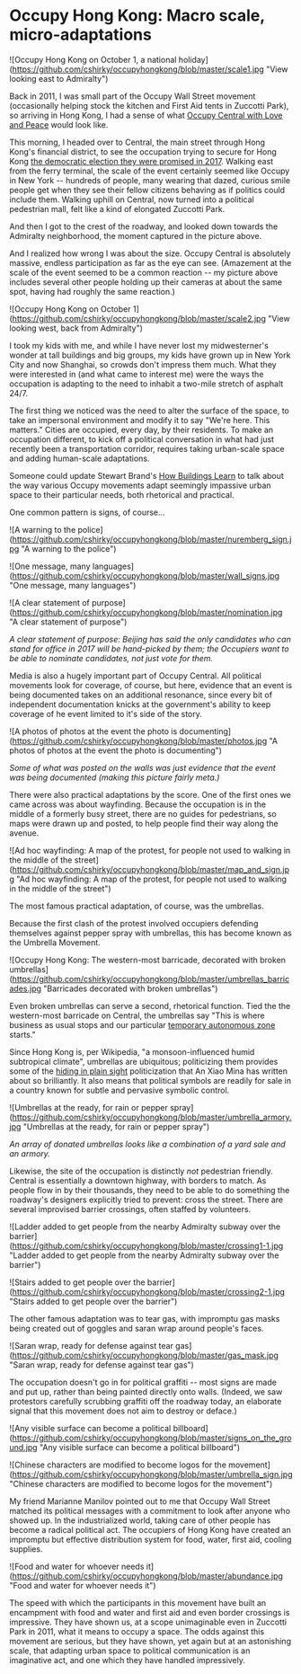 Occupy Hong Kong: Macro scale, micro-adaptations
=========

![Occupy Hong Kong on October 1, a national holiday] (https://github.com/cshirky/occupyhongkong/blob/master/scale1.jpg "View looking east to Admiralty")

Back in 2011, I was small part of the Occupy Wall Street movement (occasionally helping stock the kitchen and First Aid tents in Zuccotti Park), so arriving in Hong Kong, I had a sense of what [Occupy Central with Love and Peace](http://en.wikipedia.org/wiki/Occupy_Central_with_Love_and_Peace) would look like.

This morning, I headed over to Central, the main street through Hong Kong's financial district, to see the occupation trying to secure for Hong Kong [the democratic election they were promised in 2017](http://en.wikipedia.org/wiki/2014_Hong_Kong_electoral_reform). Walking east from the ferry terminal, the scale of the event certainly seemed like Occupy in New York -- hundreds of people, many wearing that dazed, curious smile people get when they see their fellow citizens behaving as if politics could include them. Walking uphill on Central, now turned into a political pedestrian mall, felt like a kind of elongated Zuccotti Park. 

And then I got to the crest of the roadway, and looked down towards the Admiralty neighborhood, the moment captured in the picture above. 

And I realized how wrong I was about the size. Occupy Central is absolutely massive, endless participation as far as the eye can see. (Amazement at the scale of the event seemed to be a common reaction -- my picture above includes several other people holding up their cameras at about the same spot, having had roughly the same reaction.)

![Occupy Hong Kong on October 1] (https://github.com/cshirky/occupyhongkong/blob/master/scale2.jpg "View looking west, back from Admiralty")

I took my kids with me, and while I have never lost my midwesterner's wonder at tall buildings and big groups, my kids have grown up in New York City and now Shanghai, so crowds don't impress them much. What they were interested in  (and what came to interest me) were the ways the occupation is adapting to the need to inhabit a two-mile stretch of asphalt 24/7. 

The first thing we noticed was the need to alter the surface of the space, to take an impersonal environment and modify it to say "We're here. This matters." Cities are occupied, every day, by their residents. To make an occupation different, to kick off a political conversation in what had just recently been a transportation corridor, requires taking urban-scale space and adding human-scale adaptations. 

Someone could update Stewart Brand's [How Buildings Learn](http://en.wikipedia.org/wiki/How_Buildings_Learn) to talk about the way various Occupy movements adapt seemingly impassive urban space to their particular needs, both rhetorical and practical. 

One common pattern is signs, of course...

![A warning to the police] (https://github.com/cshirky/occupyhongkong/blob/master/nuremberg_sign.jpg "A warning to the police")

![One message, many languages] (https://github.com/cshirky/occupyhongkong/blob/master/wall_signs.jpg "One message, many languages")

![A clear statement of purpose] (https://github.com/cshirky/occupyhongkong/blob/master/nomination.jpg "A clear statement of purpose")

_A clear statement of purpose: Beijing has said the only candidates who can stand for office in 2017 will be hand-picked by them; the Occupiers want to be able to nominate candidates, not just vote for them._

Media is also a hugely important part of Occupy Central. All political movements look for coverage, of course, but here, evidence that an event is being documented takes on an additional resonance, since every bit of independent documentation knicks at the government's ability to keep coverage of he event limited to it's side of the story.

![A photos of photos at the event the photo is documenting] (https://github.com/cshirky/occupyhongkong/blob/master/photos.jpg "A photos of photos at the event the photo is documenting")

_Some of what was posted on the walls was just evidence that the event was being documented (making this picture fairly meta.)_

There were also practical adaptations by the score. One of the first ones we came across was about wayfinding. Because the occupation is in the middle of a formerly busy street, there are no guides for pedestrians, so maps were drawn up and posted, to help people find their way along the avenue.

![Ad hoc wayfinding: A map of the protest, for people not used to walking in the middle of the street] (https://github.com/cshirky/occupyhongkong/blob/master/map_and_sign.jpg "Ad hoc wayfinding: A map of the protest, for people not used to walking in the middle of the street")

The most famous practical adaptation, of course, was the umbrellas.

Because the first clash of the protest involved occupiers defending themselves against pepper spray with umbrellas, this has become known as the Umbrella Movement. 

![Occupy Hong Kong: The western-most barricade, decorated with broken umbrellas] (https://github.com/cshirky/occupyhongkong/blob/master/umbrellas_barricades.jpg "Barricades decorated with broken umbrellas")

Even broken umbrellas can serve a second, rhetorical function. Tied the the western-most barricade on Central, the umbrellas say "This is where business as usual stops and our particular [temporary autonomous zone](http://hermetic.com/bey/taz1.html#labelChaosSection) starts."

Since Hong Kong is, per Wikipedia, "a monsoon-influenced humid subtropical climate", umbrellas are ubiquitous; politicizing them provides some of the [hiding in plain sight](http://www.theatlantic.com/technology/archive/2012/07/a-tale-of-two-memes-the-powerful-connection-between-trayvon-martin-and-chen-guangcheng/259604/) politicization that An Xiao Mina has written about so brilliantly. It also means that political symbols are readily for sale in a country known for subtle and pervasive symbolic control. 

![Umbrellas at the ready, for rain or pepper spray] (https://github.com/cshirky/occupyhongkong/blob/master/umbrella_armory.jpg "Umbrellas at the ready, for rain or pepper spray")

_An array of donated umbrellas looks like a combination of a yard sale and an armory._

Likewise, the site of the occupation is distinctly _not_ pedestrian friendly. Central is essentially a downtown highway, with borders to match. As people flow in by their thousands, they need to be able to do something the roadway's designers explicitly tried to prevent: cross the street. There are several improvised barrier crossings, often staffed by volunteers.

![Ladder added to get people from the nearby Admiralty subway over the barrier] (https://github.com/cshirky/occupyhongkong/blob/master/crossing1-1.jpg "Ladder added to get people from the nearby Admiralty subway over the barrier")

![Stairs added to get people over the barrier] (https://github.com/cshirky/occupyhongkong/blob/master/crossing2-1.jpg "Stairs added to get people over the barrier")

The other famous adaptation was to tear gas, with impromptu gas masks being created out of goggles and saran wrap around people's faces.

![Saran wrap, ready for defense against tear gas] (https://github.com/cshirky/occupyhongkong/blob/master/gas_mask.jpg "Saran wrap, ready for defense against tear gas")

The occupation doesn't go in for political graffiti -- most signs are made and put up, rather than being painted directly onto walls. (Indeed, we saw protestors carefully scrubbing graffiti off the roadway today, an elaborate signal that this movement does not aim to destroy or deface.)

![Any visible surface can become a political billboard] (https://github.com/cshirky/occupyhongkong/blob/master/signs_on_the_ground.jpg "Any visible surface can become a political billboard")

![Chinese characters are modified to become logos for the movement] (https://github.com/cshirky/occupyhongkong/blob/master/umbrella_sign.jpg "Chinese characters are modified to become logos for the movement")

My friend Marianne Manilov pointed out to me that Occupy Wall Street matched its political messages with a commitment to look after anyone who showed up. In the industrialized world, taking care of other people has become a radical political act. The occupiers of Hong Kong have created an impromptu but effective distribution system for food, water, first aid, cooling supplies.

![Food and water for whoever needs it] (https://github.com/cshirky/occupyhongkong/blob/master/abundance.jpg "Food and water for whoever needs it")

The speed with which the participants in this movement have built an encampment with food and water and first aid and even border crossings is impressive. They have shown us, at a scope unimaginable even in Zuccotti Park in 2011, what it means to occupy a space. The odds against this movement are serious, but they have shown, yet again but at an astonishing scale, that adapting urban space to political communication is an imaginative act, and one which they have handled impressively.